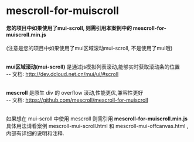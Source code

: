 # mescroll-for-muiscroll

#### 您的项目中如果使用了mui-scroll, 则需引用本案例中的 mescroll-for-muiscroll.min.js  
(注意是您的项目中如果使用了mui区域滚动mui-scroll, 不是使用了mui哦)
<br/><br/>

<b>mui区域滚动(mui-scroll)</b> 是通过js模拟列表滚动,能够实时获取滚动条的位置  
-- 文档: http://dev.dcloud.net.cn/mui/ui/#scroll
<br/><br/>

<b> mescroll</b> 是原生 div 的 overflow 滚动,性能更优,兼容性更好  
-- 文档: https://github.com/mescroll/mescroll-for-muiscroll
<br/><br/>

如果想在 mui-scroll 中使用 mescroll 则需引用<b> mescroll-for-muiscroll.min.js</b>  
具体用法请看案例 mescroll-mui-scroll.html 和 mescroll-mui-offcanvas.html , 内部有详细的说明和注释.